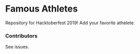 # Famous Athletes

Repository for Hacktoberfest 2019! Add your favorite athelete.

### Contributors

See issues.
